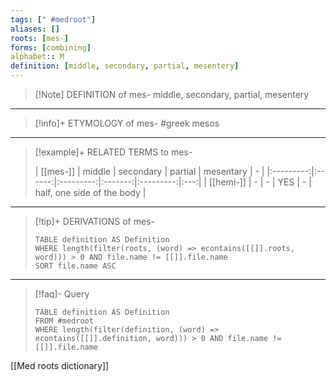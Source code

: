 ```yaml
---
tags: [" #medroot"]
aliases: []
roots: [mes-]
forms: [combining]
alphabet:: M
definition: [middle, secondary, partial, mesentery]
---
```

>[!Note] DEFINITION of mes-
>middle, secondary, partial, mesentery
_____
>[!info]+ ETYMOLOGY of mes-
>#greek mesos
_____
>[!example]+ RELATED TERMS to mes-
>
>| [[mes-]]  | middle | secondary | partial | mesentary |  -  |
|:---------:|:------:|:---------:|:-------:|:---------:|:---:|
| [[hemi-]] |   -    |     -     |   YES   |     -     | half, one side of the body    |
_____
>[!tip]+ DERIVATIONS of mes-
>```dataview
>TABLE definition AS Definition 
>WHERE length(filter(roots, (word) => econtains([[]].roots, word))) > 0 AND file.name != [[]].file.name
>SORT file.name ASC
>```
___
>[!faq]- Query
>```dataview
>TABLE definition AS Definition
>FROM #medroot
>WHERE length(filter(definition, (word) => econtains([[]].definition, word))) > 0 AND file.name != [[]].file.name
>```

[[Med roots dictionary]]